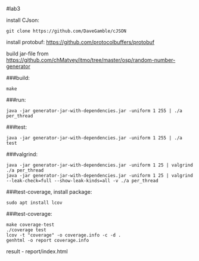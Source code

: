#lab3

install CJson:

    git clone https://github.com/DaveGamble/cJSON
    
install protobuf: https://github.com/protocolbuffers/protobuf

build jar-file from https://github.com/chMatvey/itmo/tree/master/osp/random-number-generator

###build:

    make

###run:
   
    java -jar generator-jar-with-dependencies.jar -uniform 1 255 | ./a per_thread
    
###test:

    java -jar generator-jar-with-dependencies.jar -uniform 1 255 | ./a test
    
###valgrind:

    java -jar generator-jar-with-dependencies.jar -uniform 1 25 | valgrind ./a per_thread
    java -jar generator-jar-with-dependencies.jar -uniform 1 25 | valgrind --leak-check=full --show-leak-kinds=all -v ./a per_thread

###test-coverage, install package:
    
    sudo apt install lcov
    
###test-coverage:

    make coverage-test
    ./coverage test
    lcov -t "coverage" -o coverage.info -c -d .
    genhtml -o report coverage.info
    
result - report/index.html